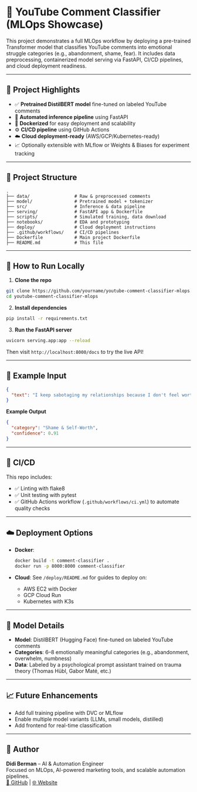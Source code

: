 # 🎯 YouTube Comment Classifier (MLOps Showcase)

This project demonstrates a full MLOps workflow by deploying a pre-trained Transformer model that classifies YouTube comments into emotional struggle categories (e.g., abandonment, shame, fear). It includes data preprocessing, containerized model serving via FastAPI, CI/CD pipelines, and cloud deployment readiness.

---

## 🧠 Project Highlights

- ✅ **Pretrained DistilBERT model** fine-tuned on labeled YouTube comments  
- 🔁 **Automated inference pipeline** using FastAPI  
- 🐳 **Dockerized** for easy deployment and scalability  
- ⚙️ **CI/CD pipeline** using GitHub Actions  
- ☁️ **Cloud deployment-ready** (AWS/GCP/Kubernetes-ready)  
- 📈 Optionally extensible with MLflow or Weights & Biases for experiment tracking  

---

## 📁 Project Structure

```
.
├── data/                 # Raw & preprocessed comments
├── model/                # Pretrained model + tokenizer
├── src/                  # Inference & data pipeline
├── serving/              # FastAPI app & Dockerfile
├── scripts/              # Simulated training, data download
├── notebooks/            # EDA and prototyping
├── deploy/               # Cloud deployment instructions
├── .github/workflows/    # CI/CD pipelines
├── Dockerfile            # Main project Dockerfile
├── README.md             # This file
```

---

## 🚀 How to Run Locally

1. **Clone the repo**

```bash
git clone https://github.com/yourname/youtube-comment-classifier-mlops.git
cd youtube-comment-classifier-mlops
```

2. **Install dependencies**

```bash
pip install -r requirements.txt
```

3. **Run the FastAPI server**

```bash
uvicorn serving.app:app --reload
```

Then visit `http://localhost:8000/docs` to try the live API!

---

## 🧪 Example Input

```json
{
  "text": "I keep sabotaging my relationships because I don't feel worthy of love."
}
```

**Example Output**

```json
{
  "category": "Shame & Self-Worth",
  "confidence": 0.91
}
```

---

## 🔁 CI/CD

This repo includes:

- ✅ Linting with flake8  
- ✅ Unit testing with pytest  
- ✅ GitHub Actions workflow (`.github/workflows/ci.yml`) to automate quality checks  

---

## ☁️ Deployment Options

- **Docker**:
  ```bash
  docker build -t comment-classifier .
  docker run -p 8000:8000 comment-classifier
  ```

- **Cloud**: See `/deploy/README.md` for guides to deploy on:
  - AWS EC2 with Docker
  - GCP Cloud Run
  - Kubernetes with K3s

---

## 🧠 Model Details

- **Model**: DistilBERT (Hugging Face) fine-tuned on labeled YouTube comments  
- **Categories**: 6–8 emotionally meaningful categories (e.g., abandonment, overwhelm, numbness)  
- **Data**: Labeled by a psychological prompt assistant trained on trauma theory (Thomas Hübl, Gabor Maté, etc.)

---

## 📈 Future Enhancements

- Add full training pipeline with DVC or MLflow  
- Enable multiple model variants (LLMs, small models, distilled)  
- Add frontend for real-time classification  

---

## 👤 Author

**Didi Berman** – AI & Automation Engineer  
Focused on MLOps, AI-powered marketing tools, and scalable automation pipelines.  
[📎 GitHub](https://github.com/didiberman) | [🌐 Website](https://didiberman.com)
